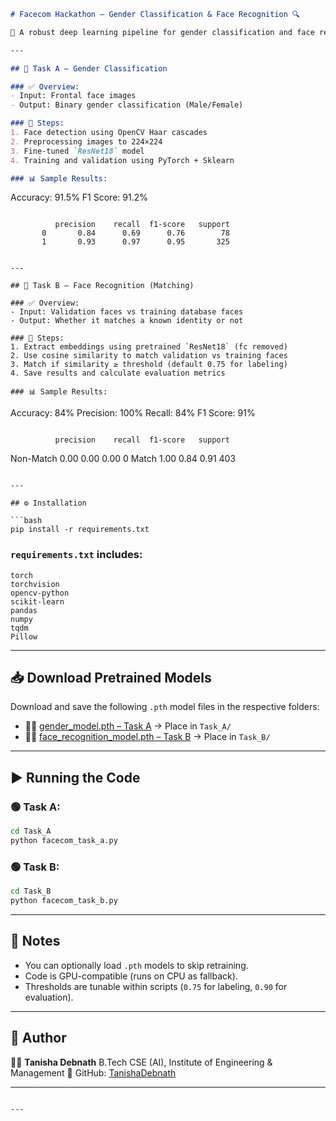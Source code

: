 

```markdown
# Facecom Hackathon – Gender Classification & Face Recognition 🔍

🚀 A robust deep learning pipeline for gender classification and face recognition under adverse visual conditions, using the FACECOM dataset.

---

## 🧠 Task A – Gender Classification

### ✅ Overview:
- Input: Frontal face images
- Output: Binary gender classification (Male/Female)

### 🔧 Steps:
1. Face detection using OpenCV Haar cascades
2. Preprocessing images to 224×224
3. Fine-tuned `ResNet18` model
4. Training and validation using PyTorch + Sklearn

### 📊 Sample Results:

```

Accuracy: 91.5%
F1 Score: 91.2%

```
```

```
          precision    recall  f1-score   support
       0       0.84      0.69      0.76        78
       1       0.93      0.97      0.95       325
```

```

---

## 🧠 Task B – Face Recognition (Matching)

### ✅ Overview:
- Input: Validation faces vs training database faces
- Output: Whether it matches a known identity or not

### 🔧 Steps:
1. Extract embeddings using pretrained `ResNet18` (fc removed)
2. Use cosine similarity to match validation vs training faces
3. Match if similarity ≥ threshold (default 0.75 for labeling)
4. Save results and calculate evaluation metrics

### 📊 Sample Results:

```

Accuracy: 84%
Precision: 100%
Recall: 84%
F1 Score: 91%

```
```

```
          precision    recall  f1-score   support
```

Non-Match       0.00      0.00      0.00         0
Match       1.00      0.84      0.91       403

````

---

## ⚙️ Installation

```bash
pip install -r requirements.txt
````

### `requirements.txt` includes:

```
torch
torchvision
opencv-python
scikit-learn
pandas
numpy
tqdm
Pillow
```

---

## 📥 Download Pretrained Models

Download and save the following `.pth` model files in the respective folders:

* 🧑‍🦰 [gender\_model.pth – Task A](https://drive.google.com/file/d/1ChcBiq-dpOjkJcRyXu18S-uMxC8LpkXR/view?usp=sharing) → Place in `Task_A/`
* 🧑‍🦱 [face\_recognition\_model.pth – Task B](https://drive.google.com/file/d/1Xkwl3xrfl2MUC5zJWC9XZRfP3pOuwvBR/view?usp=sharing) → Place in `Task_B/`

---

## ▶️ Running the Code

### 🟢 Task A:

```bash
cd Task_A
python facecom_task_a.py
```

### 🟢 Task B:

```bash
cd Task_B
python facecom_task_b.py
```

---

## 🧾 Notes

* You can optionally load `.pth` models to skip retraining.
* Code is GPU-compatible (runs on CPU as fallback).
* Thresholds are tunable within scripts (`0.75` for labeling, `0.90` for evaluation).

---

## 🙌 Author

👩‍💻 **Tanisha Debnath**
B.Tech CSE (AI), Institute of Engineering & Management
🔗 GitHub: [TanishaDebnath](https://github.com/TanishaDebnath)

---

```

---


```
